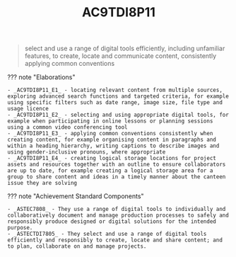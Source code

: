 ﻿---
backlinks:
- title: Learning Areas
  url: /memex/sense/Teaching/Curriculum/v9/v9-learning-areas.html
tags: australian-curriculum
title: AC9TDI8P11
type: note
---
> select and use a range of digital tools efficiently, including unfamiliar features, to create, locate and communicate content, consistently applying common conventions

??? note "Elaborations"

	- _AC9TDI8P11_E1_ - locating relevant content from multiple sources, exploring advanced search functions and targeted criteria, for example using specific filters such as date range, image size, file type and usage licence
	- _AC9TDI8P11_E2_ - selecting and using appropriate digital tools, for example when participating in online lessons or planning sessions using a common video conferencing tool
	- _AC9TDI8P11_E3_ - applying common conventions consistently when creating content, for example organising content in paragraphs and within a heading hierarchy, writing captions to describe images and using gender-inclusive pronouns, where appropriate
	- _AC9TDI8P11_E4_ - creating logical storage locations for project assets and resources together with an outline to ensure collaborators are up to date, for example creating a logical storage area for a group to share content and ideas in a timely manner about the canteen issue they are solving
??? note "Achievement Standard Components"

	- _ASTEC7808_ - They use a range of digital tools to individually and collaboratively document and manage production processes to safely and responsibly produce designed or digital solutions for the intended purpose.
	- _ASTECTDI7805_ - They select and use a range of digital tools efficiently and responsibly to create, locate and share content; and to plan, collaborate on and manage projects.